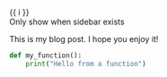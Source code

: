 <script setup>
import { useSidebar } from 'vitepress/theme'

const { hasSidebar } = useSidebar()
</script>

<template>
  <span v-for="i in 3">{{ i }}</span>
</template>
<span v-for="i in 3">{{ i }}</span>
<div v-if="hasSidebar">Only show when sidebar exists</div>

This is my blog post. I hope you enjoy it!



```python
def my_function():
    print("Hello from a function")
```